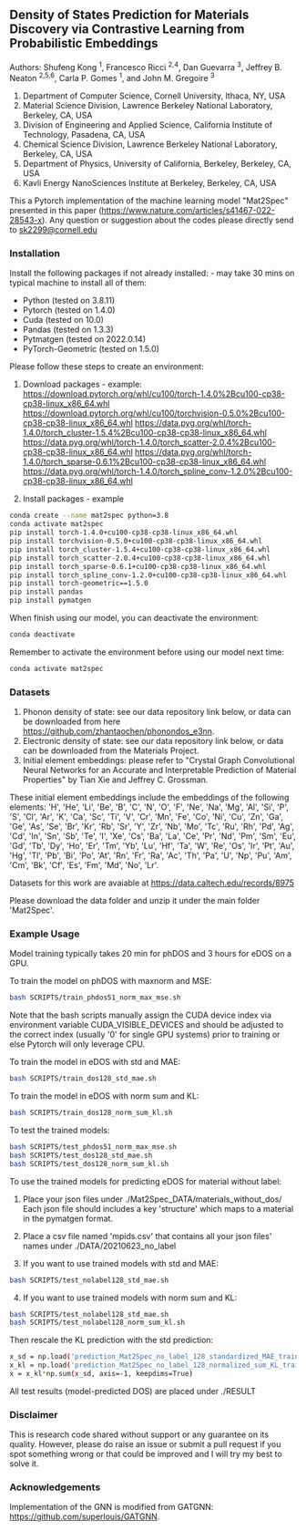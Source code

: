 ## Density of States Prediction for Materials Discovery via Contrastive Learning from Probabilistic Embeddings

Authors: Shufeng Kong <sup>1</sup>, Francesco Ricci <sup>2,4</sup>, Dan Guevarra <sup>3</sup>, Jeffrey B. Neaton <sup>2,5,6</sup>, Carla P. Gomes <sup>1</sup>, and John M. Gregoire <sup>3</sup>
1) Department of Computer Science, Cornell University, Ithaca, NY, USA
2) Material Science Division, Lawrence Berkeley National Laboratory, Berkeley, CA, USA
3) Division of Engineering and Applied Science, California Institute of Technology, Pasadena, CA, USA
4) Chemical Science Division, Lawrence Berkeley National Laboratory, Berkeley, CA, USA
5) Department of Physics, University of California, Berkeley, Berkeley, CA, USA
6) Kavli Energy NanoSciences Institute at Berkeley, Berkeley, CA, USA

This a Pytorch implementation of the machine learning model "Mat2Spec" presented in this paper (https://www.nature.com/articles/s41467-022-28543-x).
Any question or suggestion about the codes please directly send to sk2299@cornell.edu

### Installation
Install the following packages if not already installed: - may take 30 mins on typical machine to install all of them:
* Python  (tested on 3.8.11)
* Pytorch (tested on 1.4.0)
* Cuda    (tested on 10.0)
* Pandas  (tested on 1.3.3) 
* Pytmatgen (tested on 2022.0.14)
* PyTorch-Geometric (tested on 1.5.0)

Please follow these steps to create an environment:

1) Download packages - example:
https://download.pytorch.org/whl/cu100/torch-1.4.0%2Bcu100-cp38-cp38-linux_x86_64.whl
https://download.pytorch.org/whl/cu100/torchvision-0.5.0%2Bcu100-cp38-cp38-linux_x86_64.whl
https://data.pyg.org/whl/torch-1.4.0/torch_cluster-1.5.4%2Bcu100-cp38-cp38-linux_x86_64.whl
https://data.pyg.org/whl/torch-1.4.0/torch_scatter-2.0.4%2Bcu100-cp38-cp38-linux_x86_64.whl
https://data.pyg.org/whl/torch-1.4.0/torch_sparse-0.6.1%2Bcu100-cp38-cp38-linux_x86_64.whl
https://data.pyg.org/whl/torch-1.4.0/torch_spline_conv-1.2.0%2Bcu100-cp38-cp38-linux_x86_64.whl

2) Install packages - example

```bash
conda create --name mat2spec python=3.8
conda activate mat2spec
pip install torch-1.4.0+cu100-cp38-cp38-linux_x86_64.whl
pip install torchvision-0.5.0+cu100-cp38-cp38-linux_x86_64.whl
pip install torch_cluster-1.5.4+cu100-cp38-cp38-linux_x86_64.whl
pip install torch_scatter-2.0.4+cu100-cp38-cp38-linux_x86_64.whl
pip install torch_sparse-0.6.1+cu100-cp38-cp38-linux_x86_64.whl
pip install torch_spline_conv-1.2.0+cu100-cp38-cp38-linux_x86_64.whl
pip install torch-geometric==1.5.0
pip install pandas
pip install pymatgen
```

When finish using our model, you can deactivate the environment:
```bash
conda deactivate
```

Remember to activate the environment before using our model next time:
```bash
conda activate mat2spec
```

### Datasets

1) Phonon density of state: see our data repository link below, or data can be downloaded from here  https://github.com/zhantaochen/phonondos_e3nn.
2) Electronic density of state: see our data repository link below, or data can be downloaded from the Materials Project. 
3) Initial element embeddings: please refer to "Crystal Graph Convolutional Neural Networks for an Accurate and Interpretable Prediction of Material Properties" by Tian Xie and Jeffrey C. Grossman.

These initial element embeddings include the embeddings of the following elements: 'H', 'He', 'Li', 'Be', 'B', 'C', 'N', 'O', 'F', 'Ne', 'Na', 'Mg', 'Al', 'Si', 'P', 'S', 'Cl', 'Ar', 'K', 'Ca', 'Sc', 'Ti', 'V', 'Cr', 'Mn', 'Fe', 'Co', 'Ni', 'Cu', 'Zn', 'Ga', 'Ge', 'As', 'Se', 'Br', 'Kr', 'Rb', 'Sr', 'Y', 'Zr', 'Nb', 'Mo', 'Tc', 'Ru', 'Rh', 'Pd', 'Ag', 'Cd', 'In', 'Sn', 'Sb', 'Te', 'I', 'Xe', 'Cs', 'Ba', 'La', 'Ce', 'Pr', 'Nd', 'Pm', 'Sm', 'Eu', 'Gd', 'Tb', 'Dy', 'Ho', 'Er', 'Tm', 'Yb', 'Lu', 'Hf', 'Ta', 'W', 'Re', 'Os', 'Ir', 'Pt', 'Au', 'Hg', 'Tl', 'Pb', 'Bi', 'Po', 'At', 'Rn', 'Fr', 'Ra', 'Ac', 'Th', 'Pa', 'U', 'Np', 'Pu', 'Am', 'Cm', 'Bk', 'Cf', 'Es', 'Fm', 'Md', 'No', 'Lr'.

Datasets for this work are avaiable at https://data.caltech.edu/records/8975

Please download the data folder and unzip it under the main folder 'Mat2Spec'.

### Example Usage

Model training typically takes 20 min for phDOS and 3 hours for eDOS on a GPU. 

To train the model on phDOS with maxnorm and MSE:
```bash
bash SCRIPTS/train_phdos51_norm_max_mse.sh
```
Note that the bash scripts manually assign the CUDA device index via environment variable CUDA_VISIBLE_DEVICES and should be adjusted to the correct index (usually '0' for single GPU systems) prior to training or else Pytorch will only leverage CPU.

To train the model in eDOS with std and MAE:
```bash
bash SCRIPTS/train_dos128_std_mae.sh
```

To train the model in eDOS with norm sum and KL:
```bash
bash SCRIPTS/train_dos128_norm_sum_kl.sh
```

To test the trained models:
```bash
bash SCRIPTS/test_phdos51_norm_max_mse.sh
bash SCRIPTS/test_dos128_std_mae.sh
bash SCRIPTS/test_dos128_norm_sum_kl.sh
```

To use the trained models for predicting eDOS for material without label:

1) Place your json files under ./Mat2Spec_DATA/materials_without_dos/
Each json file should includes a key 'structure' which maps to a material in the pymatgen format.

2) Place a csv file named 'mpids.csv' that contains all your json files' names under ./DATA/20210623_no_label 

3) If you want to use trained models with std and MAE:

```bash
bash SCRIPTS/test_nolabel128_std_mae.sh
```

4) If you want to use trained models with norm sum and KL:

```bash
bash SCRIPTS/test_nolabel128_std_mae.sh
bash SCRIPTS/test_nolabel128_norm_sum_kl.sh
```

Then rescale the KL prediction with the std prediction:
```bash
x_sd = np.load('prediction_Mat2Spec_no_label_128_standardized_MAE_trainsize1.0.npy')
x_kl = np.load('prediction_Mat2Spec_no_label_128_normalized_sum_KL_trainsize1.0.npy')
x = x_kl*np.sum(x_sd, axis=-1, keepdims=True)
```


All test results (model-predicted DOS) are placed under ./RESULT

 
### Disclaimer
This is research code shared without support or any guarantee on its quality. However, please do raise an issue or submit a pull request if you spot something wrong or that could be improved and I will try my best to solve it. 

### Acknowledgements
Implementation of the GNN is modified from GATGNN: https://github.com/superlouis/GATGNN.
